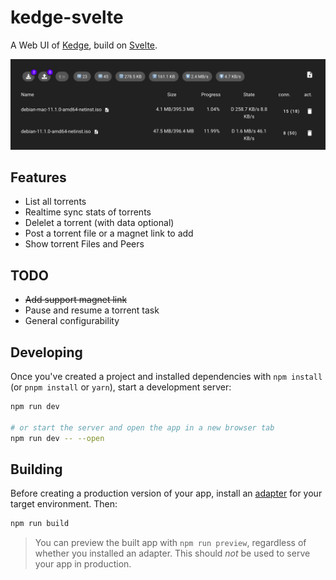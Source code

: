 # kedge-svelte

A Web UI of [Kedge](https://github.com/liut/kedge), build on [Svelte](https://svelte.dev/).

![screen.png](static/screen-w40.png)

## Features

* List all torrents
* Realtime sync stats of torrents
* Delelet a torrent (with data optional)
* Post a torrent file or a magnet link to add
* Show torrent Files and Peers

## TODO

* <del>Add support magnet link</del>
* Pause and resume a torrent task
* General configurability

## Developing

Once you've created a project and installed dependencies with `npm install` (or `pnpm install` or `yarn`), start a development server:

```bash
npm run dev

# or start the server and open the app in a new browser tab
npm run dev -- --open
```

## Building

Before creating a production version of your app, install an [adapter](https://kit.svelte.dev/docs#adapters) for your target environment. Then:

```bash
npm run build
```

> You can preview the built app with `npm run preview`, regardless of whether you installed an adapter. This should _not_ be used to serve your app in production.
